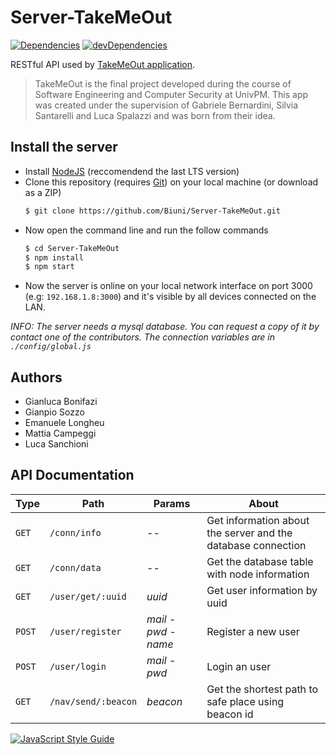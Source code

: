 # Server-TakeMeOut
[![Dependencies](https://david-dm.org/Biuni/Server-TakeMeOut/status.svg)](https://david-dm.org/Biuni/Server-TakeMeOut)
[![devDependencies](https://david-dm.org/Biuni/Server-TakeMeOut/dev-status.svg)](https://david-dm.org/Biuni/Server-TakeMeOut?type=dev)

RESTful API used by [TakeMeOut application](https://github.com/Biuni/App-TakeMeOut).
> TakeMeOut is the final project developed during the course of Software Engineering and Computer Security at UnivPM. This app was created under the supervision of Gabriele Bernardini, Silvia Santarelli and Luca Spalazzi and was born from their idea.

## Install the server

  - Install [NodeJS](https://nodejs.org/en/) (reccomendend the last LTS version)
  - Clone this repository (requires [Git](https://git-scm.com/)) on your local machine (or download as a ZIP)
    ```sh
    $ git clone https://github.com/Biuni/Server-TakeMeOut.git
    ```
  - Now open the command line and run the follow commands
    ```sh
    $ cd Server-TakeMeOut
    $ npm install
    $ npm start
    ```
  - Now the server is online on your local network interface on port 3000 (e.g: `192.168.1.8:3000`) and it's visible by all devices connected on the LAN.

  *INFO: The server needs a mysql database. You can request a copy of it by contact one of the contributors. The connection variables are in `./config/global.js`*

## Authors
  - Gianluca Bonifazi
  - Gianpio Sozzo
  - Emanuele Longheu
  - Mattia Campeggi
  - Luca Sanchioni

## API Documentation
| Type | Path | Params | About |
| ------ | ------ | ------ | ------ |
| `GET` | `/conn/info` | -- | Get information about the server and the database connection |
| `GET` | `/conn/data` | -- | Get the database table with node information |
| `GET` | `/user/get/:uuid` | *uuid* | Get user information by uuid |
| `POST` | `/user/register` | *mail* - *pwd* - *name* | Register a new user |
| `POST` | `/user/login` | *mail* - *pwd* | Login an user |
| `GET` | `/nav/send/:beacon` | *beacon* | Get the shortest path to safe place using beacon id |


[![JavaScript Style Guide](https://cdn.rawgit.com/standard/standard/master/badge.svg)](https://github.com/standard/standard)